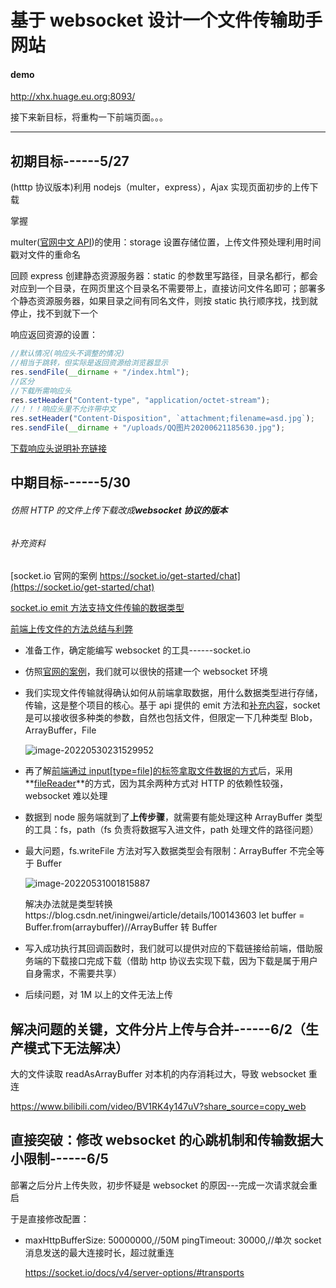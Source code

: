 # 基于 websocket 设计一个文件传输助手网站

#### demo

http://xhx.huage.eu.org:8093/

接下来新目标，将重构一下前端页面。。。

---

## 初期目标------5/27

(htttp 协议版本)利用 nodejs（multer，express），Ajax 实现页面初步的上传下载

掌握

multer([官网中文 API](https://github.com/expressjs/multer/blob/master/doc/README-zh-cn.md))的使用：storage 设置存储位置，上传文件预处理利用时间戳对文件的重命名

回顾 express 创建静态资源服务器：static 的参数里写路径，目录名都行，都会对应到一个目录，在网页里这个目录名不需要带上，直接访问文件名即可；部署多个静态资源服务器，如果目录之间有同名文件，则按 static 执行顺序找，找到就停止，找不到就下一个

响应返回资源的设置：

```js
//默认情况(响应头不调整的情况)
//相当于跳转，但实际是返回资源给浏览器显示
res.sendFile(__dirname + "/index.html");
//区分
//下载所需响应头
res.setHeader("Content-type", "application/octet-stream");
//！！！响应头里不允许带中文
res.setHeader("Content-Disposition", `attachment;filename=asd.jpg`);
res.sendFile(__dirname + "/uploads/QQ图片20200621185630.jpg");
```

[下载响应头说明补充链接](https://cloud.tencent.com/developer/article/1417956#:~:text=http%20%E5%8D%8F%E8%AE%AE%E5%AE%9E%E7%8E%B0%E6%96%87%E4%BB%B6%E4%B8%8B%E8%BD%BD%E6%97%B6%EF%BC%8C%E9%9C%80%E8%A6%81%E5%9C%A8%20%E6%9C%8D%E5%8A%A1%E5%99%A8%20%E8%AE%BE%E7%BD%AE%E5%A5%BD%E7%9B%B8%E5%85%B3%E5%93%8D%E5%BA%94%E5%A4%B4%EF%BC%8C%E5%B9%B6%E4%BD%BF%E7%94%A8%E4%BA%8C%E8%BF%9B%E5%88%B6%E4%BC%A0%E8%BE%93%E6%96%87%E4%BB%B6%E6%95%B0%E6%8D%AE%EF%BC%8C%E8%80%8C%E5%AE%A2%E6%88%B7%E7%AB%AF%EF%BC%88%E6%B5%8F%E8%A7%88%E5%99%A8%EF%BC%89%E4%BC%9A%E6%A0%B9%E6%8D%AE%E5%93%8D%E5%BA%94%E5%A4%B4%E6%8E%A5%E6%94%B6%E6%96%87%E4%BB%B6%E6%95%B0%E6%8D%AE%E3%80%82%20%E5%9C%A8,http%20%E5%93%8D%E5%BA%94%E6%8A%A5%E6%96%87%E4%B8%AD%EF%BC%8C%20Content-type%20%E5%92%8C%20Content-Disposition%20%E6%98%AF%E6%9C%80%E5%85%B3%E9%94%AE%E7%9A%84%E4%B8%A4%E4%B8%AA%E5%93%8D%E5%BA%94%E5%A4%B4%E3%80%82)

## 中期目标------5/30

###### 仿照 HTTP 的文件上传下载改成**websocket 协议的版本**

###### 补充资料

[socket.io 官网的案例 https://socket.io/get-started/chat](https://socket.io/get-started/chat)

[socket.io emit 方法支持文件传输的数据类型](https://socket.io/blog/introducing-socket-io-1-0/#binary-support)

[前端上传文件的方法总结与利弊](https://www.cnblogs.com/soraly/p/8441589.html)

- 准备工作，确定能编写 websocket 的工具------socket.io

- 仿照[官网的案例](https://socket.io/get-started/chat)，我们就可以很快的搭建一个 websocket 环境

- 我们实现文件传输就得确认如何从前端拿取数据，用什么数据类型进行存储，传输，这是整个项目的核心。基于 api 提供的 emit 方法和[补充内容](https://socket.io/blog/introducing-socket-io-1-0/#binary-support)，socket 是可以接收很多种类的参数，自然也包括文件，但限定一下几种类型 Blob，ArrayBuffer，File

  ![image-20220530231529952](C:\Users\98755\AppData\Roaming\Typora\typora-user-images\image-20220530231529952.png)

- 再了解[前端通过 input[type=file]的标签拿取文件数据的方式](https://www.cnblogs.com/soraly/p/8441589.html)后，采用**[fileReader](https://developer.mozilla.org/zh-CN/docs/Web/API/FileReader/FileReader)**的方式，因为其余两种方式对 HTTP 的依赖性较强，websocket 难以处理

- 数据到 node 服务端就到了**上传步骤**，就需要有能处理这种 ArrayBuffer 类型的工具：fs，path（fs 负责将数据写入进文件，path 处理文件的路径问题）

- 最大问题，fs.writeFile 方法对写入数据类型会有限制：ArrayBuffer 不完全等于 Buffer

  ![image-20220531001815887](C:\Users\98755\AppData\Roaming\Typora\typora-user-images\image-20220531001815887.png)

  解决办法就是类型转换https://blog.csdn.net/iningwei/article/details/100143603 let buffer = Buffer.from(arraybuffer)//ArrayBuffer 转 Buffer

- 写入成功执行其回调函数时，我们就可以提供对应的下载链接给前端，借助服务端的下载接口完成下载（借助 http 协议去实现下载，因为下载是属于用户自身需求，不需要共享）

- 后续问题，对 1M 以上的文件无法上传

## 解决问题的关键，文件分片上传与合并------6/2（生产模式下无法解决）

大的文件读取 readAsArrayBuffer 对本机的内存消耗过大，导致 websocket 重连

https://www.bilibili.com/video/BV1RK4y147uV?share_source=copy_web

## 直接突破：修改 websocket 的心跳机制和传输数据大小限制------6/5

部署之后分片上传失败，初步怀疑是 websocket 的原因---完成一次请求就会重启

于是直接修改配置：

- maxHttpBufferSize: 50000000,//50M
  pingTimeout: 30000,//单次 socket 消息发送的最大连接时长，超过就重连

  https://socket.io/docs/v4/server-options/#transports
